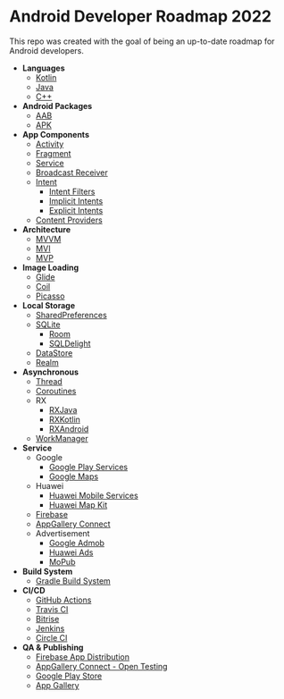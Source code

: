 # Android Developer Roadmap 2022
This repo was created with the goal of being an up-to-date roadmap for Android developers.

- **Languages**
    - [Kotlin](https://kotlinlang.org/)
    - [Java](https://www.java.com/)
    - [C++](https://www.java.com/)
- **Android Packages**
    - [AAB](https://developer.android.com/guide/app-bundle)
    - [APK](https://developer.android.com/google/play/expansion-files)
- **App Components**
    - [Activity](https://developer.android.com/reference/android/app/Activity)
    - [Fragment](https://developer.android.com/reference/android/app/Fragment)
    - [Service](https://developer.android.com/reference/android/app/Service)
    - [Broadcast Receiver](https://developer.android.com/reference/android/content/BroadcastReceiver)
    - [Intent](https://developer.android.com/reference/android/content/Intent)
      - [Intent Filters]()
      - [Implicit Intents]()
      - [Explicit Intents]()
    - [Content Providers](https://developer.android.com/guide/topics/providers/content-providers?hl=en)
- **Architecture**
    - [MVVM](https://www.toptal.com/android/android-apps-mvvm-with-clean-architecture)
    - [MVI](https://www.raywenderlich.com/817602-mvi-architecture-for-android-tutorial-getting-started)
    - [MVP](https://www.raywenderlich.com/7026-getting-started-with-mvp-model-view-presenter-on-android)     
- **Image Loading**
    - [Glide](https://bumptech.github.io/glide/)
    - [Coil](https://github.com/coil-kt/coil)
    - [Picasso](https://square.github.io/picasso/)
- **Local Storage**
    - [SharedPreferences](https://developer.android.com/training/data-storage/shared-preferences)
    - [SQLite](https://developer.android.com/jetpack/androidx/releases/sqlite)
        - [Room](https://medium.com/mindorks/using-room-database-android-jetpack-675a89a0e942)
        - [SQLDelight](https://cashapp.github.io/sqldelight/android_sqlite/) 
    - [DataStore](https://developer.android.com/topic/libraries/architecture/datastore)
    - [Realm](https://zhuinden.medium.com/how-to-use-realm-for-android-like-a-champ-and-how-to-tell-if-youre-doing-it-wrong-ac4f66b7f149)  
- **Asynchronous**
   - [Thread](https://blog.mindorks.com/android-core-looper-handler-and-handlerthread-bd54d69fe91a)
   - [Coroutines](https://medium.com/androiddevelopers/coroutines-on-android-part-i-getting-the-background-3e0e54d20bb)
   - RX
        - [RXJava](https://www.toptal.com/android/functional-reactive-android-rxjava)
        - [RXKotlin](https://www.baeldung.com/kotlin/rxkotlin)
        - [RXAndroid](https://www.androidhive.info/RxJava/android-getting-started-with-reactive-programming/)       
   - [WorkManager](https://developer.android.com/topic/libraries/architecture/workmanager) 
- **Service**
   - Google
        - [Google Play Services](https://developers.google.com/android/guides/setup)
        - [Google Maps](https://developers.google.com/maps/documentation/android-sdk/overview)
   - Huawei
        - [Huawei Mobile Services](https://developer.huawei.com/consumer/en/hms)
        - [Huawei Map Kit](https://developer.huawei.com/consumer/en/hms/huawei-MapKit/)
   - [Firebase](https://firebase.google.com/docs)
   - [AppGallery Connect](https://developer.huawei.com/consumer/en/agconnect/)
   - Advertisement
        - [Google Admob](https://admob.google.com/home/)
        - [Huawei Ads](https://developer.huawei.com/consumer/en/huawei-ads/)
        - [MoPub](https://www.mopub.com/en) 
- **Build System**
    - [Gradle Build System](https://www.raywenderlich.com/249-gradle-tutorial-for-android-getting-started)                       
- **CI/CD**
   - [GitHub Actions](https://docs.github.com/en/actions)
   - [Travis CI](https://docs.travis-ci.com/)
   - [Bitrise](https://devcenter.bitrise.io/)
   - [Jenkins](https://www.jenkins.io/doc/)
   - [Circle CI](https://circleci.com/docs/)
- **QA & Publishing**
   - [Firebase App Distribution](https://firebase.google.com/docs/app-distribution)
   - [AppGallery Connect - Open Testing](https://developer.huawei.com/consumer/en/doc/development/AppGallery-connect-Guides/agc-betatest-introduction-0000001071477284)
   - [Google Play Store](https://play.google.com/console/about/)   
   - [App Gallery](https://developer.huawei.com/consumer/en/appgallery/)  

